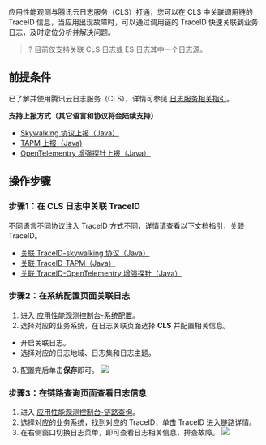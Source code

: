应用性能观测与腾讯云日志服务（CLS）打通，您可以在 CLS 中关联调用链的 TraceID 信息，当应用出现故障时，可以通过调用链的 TraceID 快速关联到业务日志，及时定位分析并解决问题。 

>? 目前仅支持关联 CLS 日志或 ES 日志其中一个日志源。

## 前提条件

已了解并使用腾讯云日志服务（CLS），详情可参见 [日志服务相关指引](https://cloud.tencent.com/document/product/614)。

**支持上报方式（其它语言和协议将会陆续支持）**
- [Skywalking 协议上报（Java）](https://cloud.tencent.com/document/product/1463/57870)
- [ TAPM 上报（Java)](https://cloud.tencent.com/document/product/1463/58198)
- [OpenTelementry 增强探针上报（Java）](https://cloud.tencent.com/document/product/1463/79410)



## 操作步骤
### 步骤1：在 CLS 日志中关联 TraceID
不同语言不同协议注入 TraceID 方式不同，详情请查看以下文档指引，关联 TraceID。
- [关联 TraceID-skywalking 协议（Java）](https://cloud.tencent.com/document/product/1463/68741)
- [ 关联 TraceID-TAPM（Java）](https://cloud.tencent.com/document/product/1463/68737)
- [ 关联 TraceID-OpenTelementry 增强探针（Java）](https://cloud.tencent.com/document/product/1463/79421)

### 步骤2：在系统配置页面关联日志
1. 进入 [应用性能观测控制台-系统配置](https://console.cloud.tencent.com/apm/monitor/settings)。
2. 选择对应的业务系统，在日志关联页面选择 **CLS** 并配置相关信息。
 - 开启关联日志。
 - 选择对应的日志地域、日志集和日志主题。
3. 配置完后单击**保存**即可。
  ![](https://qcloudimg.tencent-cloud.cn/raw/b8ac2e00b1f367aa5be263cedf7acceb.png)
	 
### 步骤3：在链路查询页面查看日志信息
1. 进入 [应用性能观测控制台-链路查询](https://console.cloud.tencent.com/apm/monitor/span)。
2. 选择对应的业务系统，找到对应的 TraceID，单击 TraceID 进入链路详情。
3. 在右侧窗口切换日志菜单，即可查看日志相关信息，排查故障。
   ![](https://qcloudimg.tencent-cloud.cn/raw/e3feeb5df62e4e7d5712410249cc45cb.png)
